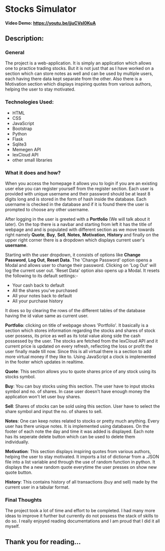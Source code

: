 # Stocks Simulator
#### Video Demo:  <https://youtu.be/jjuCVsI0KuA>
## Description:
### General
The project is a web-application. It is simply an application which allows one to
practice trading stocks. But it is not just that as I have worked on a section which
can store notes as well and can be used by multiple users, each having there data kept
separate from the other. Also there is a Motivation section which displays inspiring
quotes from various authors, helping the user to stay motivated.

### Technologies Used:

- HTML
- CSS
- JavaScript
- Bootstrap
- Python
- Flask
- Sqlite3
- Memegen API
- IexCloud API
- other small libraries

### What it does and how?
When you access the homepage it allows you to login if you are an existing user else
you can register yourself from the register section. Each user is provided with unique
username and their password should be at least 8 digits long and is stored in the form
of hash inside the database. Each username is checked in the database and if it is found
there the user is prompted to choose any other username.

After logging in the user is greeted with a **Portfolio** (We will talk about it later).
On the top there is a navbar and starting from left it has the title of webpage and
and is populated with different section as we move towards right namely **Quote**,
**Buy**, **Sell**, **Notes**, **Motivation**, **History** and finally on the upper right corner
there is a dropdown which displays current user's **username**.

Starting with the user dropdown, it consists of options like **Change Password**,
**Log Out**, **Reset Data**.
The 'Change Password' option opens a Modal and allows user
to change their password.
Clicking on 'Log Out' will log the current user out.
'Reset Data' option also opens up a Modal. It resets the following to its default
settings:-

- Your cash back to default
- All the shares you've purchased
- All your notes back to default
- All your purchase history

It does so by clearing the rows of the different tables of the database having the
id value same as current user.

**Portfolio**: clicking on title of webpage shows 'Portfolio'. It basically is a section which stores
information regarding the stocks and shares of stock user possess, its price as well as
its total value along side the cash possessed by the user. The stocks are fetched from
the IexCloud API and it current price is updated on every refresh, reflecting the loss
or profit the user finally made till now. Since this is all virtual there is a section
to add more virtual money if they like to. Using JavaScript a clock is implemented in the
footer which updates in realtime.

**Quote**: This section allows you to quote shares price of any stock using its stocks symbol.

**Buy**: You can buy stocks using this section. The user have to input stocks symbol and no. of
shares. In case user doesn't have enough money the application won't let user buy shares.

**Sell**: Shares of stocks can be sold using this section. User have to select the share symbol
and input the no. of shares to sell.

**Notes**: One can keep notes related to stocks or pretty much anything. Every user has there
unique notes. It is implemented using databases. On the footer of each note the day and time
it was added is displayed. Each note has its seperate delete button which can be used to
delete them individually.

**Motivation**: This section displays inspiring quotes from various authors, helping the user
to stay motivated. It imports a list of dictionar from a .JSON file into a list variable
and through the use of random function in python. It displays the a new random quote
everytime the user presses on show new quote button.

**History**: This contains history of all transactions (buy and sell) made by the current
user in a tabular format.

### Final Thoughts
The project took a lot of time and effort to be completed. I had many more ideas to
improve it further but currently do not possess the stack of skills to do so. I really enjoyed reading documentations and I am proud that I
did it all myself. 

## Thank you for reading...
